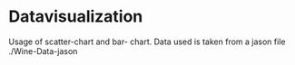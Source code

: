 # Datavisualization
Usage of scatter-chart and bar- chart.  Data used is taken from a jason file ./Wine-Data-jason
